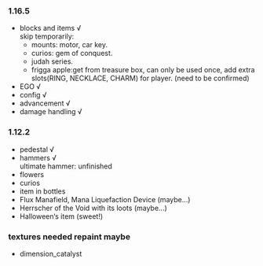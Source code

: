 ### 1.16.5

- blocks and items √  
  skip temporarily:
  - mounts: motor, car key.
  - curios: gem of conquest.
  - judah series.
  - frigga apple:get from treasure box, can only be used once, add extra slots(RING, NECKLACE, CHARM) for player. (need
    to be confirmed)
- EGO √
- config √
- advancement √
- damage handling √

### 1.12.2

- pedestal √
- hammers √  
  ultimate hammer: unfinished
- flowers
- curios
- item in bottles
- Flux Manafield, Mana Liquefaction Device (maybe...)
- Herrscher of the Void with its loots (maybe...)
- Halloween‘s item (sweet!)

### textures needed repaint maybe

- dimension_catalyst